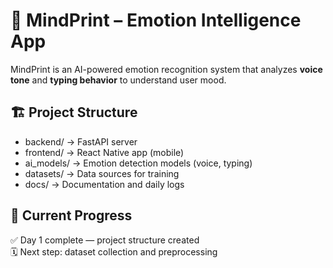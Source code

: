 # 🧠 MindPrint – Emotion Intelligence App

MindPrint is an AI-powered emotion recognition system that analyzes **voice tone** and **typing behavior** to understand user mood.

## 🏗️ Project Structure
- backend/ → FastAPI server
- frontend/ → React Native app (mobile)
- ai_models/ → Emotion detection models (voice, typing)
- datasets/ → Data sources for training
- docs/ → Documentation and daily logs

## 🚀 Current Progress
✅ Day 1 complete — project structure created  
🗓️ Next step: dataset collection and preprocessing
